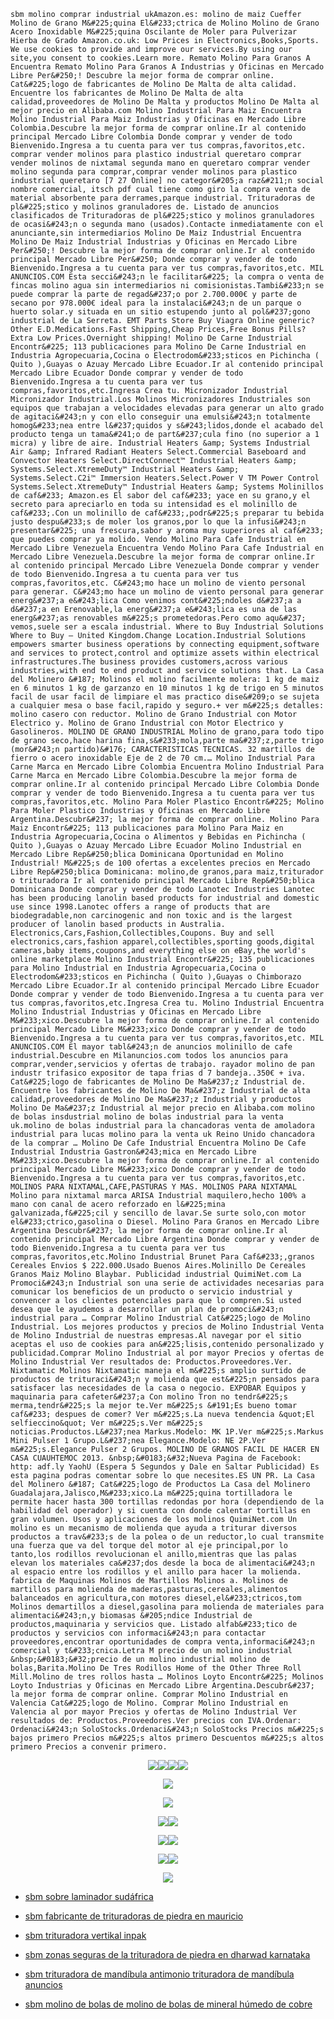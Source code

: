 
```
sbm molino comprar industrial ukAmazon.es: molino de maiz Cueffer Molino de Grano M&#225;quina El&#233;ctrica de Molino Molino de Grano Acero Inoxidable M&#225;quina Oscilante de Moler para Pulverizar Hierba de Grado Amazon.co.uk: Low Prices in Electronics,Books,Sports. We use cookies to provide and improve our services.By using our site,you consent to cookies.Learn more. Remato Molino Para Granos A Encuentra Remato Molino Para Granos A Industrias y Oficinas en Mercado Libre Per&#250;! Descubre la mejor forma de comprar online. Cat&#225;logo de fabricantes de Molino De Malta de alta calidad. Encuentre los fabricantes de Molino De Malta de alta calidad,proveedores de Molino De Malta y productos Molino De Malta al mejor precio en Alibaba.com Molino Industrial Para Maiz Encuentra Molino Industrial Para Maiz Industrias y Oficinas en Mercado Libre Colombia.Descubre la mejor forma de comprar online.Ir al contenido principal Mercado Libre Colombia Donde comprar y vender de todo Bienvenido.Ingresa a tu cuenta para ver tus compras,favoritos,etc. comprar vender molinos para plastico industrial queretaro comprar vender molinos de nixtamal segunda mano en queretaro comprar vender molino segunda para comprar,comprar vender molinos para plastico industrial queretaro [7 27 Online] no categor&#205;a raz&#211;n social nombre comercial, itsch pdf cual tiene como giro la compra venta de material absorbente para derrames,parque industrial. Trituradoras de pl&#225;stico y molinos granuladores de. Listado de anuncios clasificados de Trituradoras de pl&#225;stico y molinos granuladores de ocasi&#243;n o segunda mano (usados).Contacte inmediatamente con el anunciante,sin intermediarios Molino De Maiz Industrial Encuentra Molino De Maiz Industrial Industrias y Oficinas en Mercado Libre Per&#250;! Descubre la mejor forma de comprar online.Ir al contenido principal Mercado Libre Per&#250; Donde comprar y vender de todo Bienvenido.Ingresa a tu cuenta para ver tus compras,favoritos,etc. MIL ANUNCIOS.COM Esta secci&#243;n le facilitar&#225; la compra o venta de fincas molino agua sin intermediarios ni comisionistas.Tambi&#233;n se puede comprar la parte de regad&#237;o por 2.700.000€ y parte de secano por 978.000€ ideal para la instalaci&#243;n de un parque o huerto solar.y situada en un sitio estupendo junto al pol&#237;gono industrial de La Serreta. EMT Parts Store Buy Viagra Online generic? Other E.D.Medications.Fast Shipping,Cheap Prices,Free Bonus Pills? Extra Low Prices.Overnight shipping! Molino De Carne Industrial Encontr&#225; 113 publicaciones para Molino De Carne Industrial en Industria Agropecuaria,Cocina o Electrodom&#233;sticos en Pichincha ( Quito ),Guayas o Azuay Mercado Libre Ecuador.Ir al contenido principal Mercado Libre Ecuador Donde comprar y vender de todo Bienvenido.Ingresa a tu cuenta para ver tus compras,favoritos,etc.Ingresa Crea tu. Micronizador Industrial Micronizador Industrial.Los Molinos Micronizadores Industriales son equipos que trabajan a velocidades elevadas para generar un alto grado de agitaci&#243;n y con ello conseguir una emulsi&#243;n totalmente homog&#233;nea entre l&#237;quidos y s&#243;lidos,donde el acabado del producto tenga un tama&#241;o de part&#237;cula fino (no superior a 1 micra) y libre de aire. Industrial Heaters &amp; Systems Industrial Air &amp; Infrared Radiant Heaters Select.Commercial Baseboard and Convector Heaters Select.DirectConnect™ Industrial Heaters &amp; Systems.Select.XtremeDuty™ Industrial Heaters &amp; Systems.Select.C2i™ Immersion Heaters.Select.Power V TM Power Control Systems.Select.XtremeDuty™ Industrial Heaters &amp; Systems Molinillos de caf&#233; Amazon.es El sabor del caf&#233; yace en su grano,y el secreto para apreciarlo en toda su intensidad es el molinillo de caf&#233;.Con un molinillo de caf&#233;,podr&#225;s preparar tu bebida justo despu&#233;s de moler los granos,por lo que la infusi&#243;n presentar&#225; una frescura,sabor y aroma muy superiores al caf&#233; que puedes comprar ya molido. Vendo Molino Para Cafe Industrial en Mercado Libre Venezuela Encuentra Vendo Molino Para Cafe Industrial en Mercado Libre Venezuela.Descubre la mejor forma de comprar online.Ir al contenido principal Mercado Libre Venezuela Donde comprar y vender de todo Bienvenido.Ingresa a tu cuenta para ver tus compras,favoritos,etc. C&#243;mo hace un molino de viento personal para generar. C&#243;mo hace un molino de viento personal para generar energ&#237;a e&#243;lica Como venimos cont&#225;ndoles d&#237;a a d&#237;a en Erenovable,la energ&#237;a e&#243;lica es una de las energ&#237;as renovables m&#225;s prometedoras.Pero como aqu&#237; vemos,suele ser a escala industrial. Where to Buy Industrial Solutions Where to Buy — United Kingdom.Change Location.Industrial Solutions empowers smarter business operations by connecting equipment,software and services to protect,control and optimize assets within electrical infrastructures.The business provides customers,across various industries,with end to end product and service solutions that. La Casa del Molinero &#187; Molinos el molino facilmente molera: 1 kg de maiz en 6 minutos 1 kg de garzanzo en 10 minutos 1 kg de trigo en 5 minutos facil de usar facil de limpiare el mas practico dise&#209;o se sujeta a cualquier mesa o base facil,rapido y seguro.+ ver m&#225;s detalles: molino casero con reductor. Molino de Grano Industrial con Motor Electrico y. Molino de Grano Industrial con Motor Electrico y Gasolineros. MOLINO DE GRANO INDUSTRIAL Molino de grano,para todo tipo de grano seco,hace harina fina,s&#233;mola,parte ma&#237;z,parte trigo (mor&#243;n partido)&#176; CARACTERISTICAS TECNICAS. 32 martillos de fierro o acero inoxidable Eje de 2 de 70 cm.… Molino Industrial Para Carne Marca en Mercado Libre Colombia Encuentra Molino Industrial Para Carne Marca en Mercado Libre Colombia.Descubre la mejor forma de comprar online.Ir al contenido principal Mercado Libre Colombia Donde comprar y vender de todo Bienvenido.Ingresa a tu cuenta para ver tus compras,favoritos,etc. Molino Para Moler Plastico Encontr&#225; Molino Para Moler Plastico Industrias y Oficinas en Mercado Libre Argentina.Descubr&#237; la mejor forma de comprar online. Molino Para Maiz Encontr&#225; 113 publicaciones para Molino Para Maiz en Industria Agropecuaria,Cocina o Alimentos y Bebidas en Pichincha ( Quito ),Guayas o Azuay Mercado Libre Ecuador Molino Industrial en Mercado Libre Rep&#250;blica Dominicana Oportunidad en Molino Industrial! M&#225;s de 100 ofertas a excelentes precios en Mercado Libre Rep&#250;blica Dominicana: molino,de granos,para maiz,triturador o trituradora Ir al contenido principal Mercado Libre Rep&#250;blica Dominicana Donde comprar y vender de todo Lanotec Industries Lanotec has been producing lanolin based products for industrial and domestic use since 1998.Lanotec offers a range of products that are biodegradable,non carcinogenic and non toxic and is the largest producer of lanolin based products in Australia. Electronics,Cars,Fashion,Collectibles,Coupons. Buy and sell electronics,cars,fashion apparel,collectibles,sporting goods,digital cameras,baby items,coupons,and everything else on eBay,the world's online marketplace Molino Industrial Encontr&#225; 135 publicaciones para Molino Industrial en Industria Agropecuaria,Cocina o Electrodom&#233;sticos en Pichincha ( Quito ),Guayas o Chimborazo Mercado Libre Ecuador.Ir al contenido principal Mercado Libre Ecuador Donde comprar y vender de todo Bienvenido.Ingresa a tu cuenta para ver tus compras,favoritos,etc.Ingresa Crea tu. Molino Industrial Encuentra Molino Industrial Industrias y Oficinas en Mercado Libre M&#233;xico.Descubre la mejor forma de comprar online.Ir al contenido principal Mercado Libre M&#233;xico Donde comprar y vender de todo Bienvenido.Ingresa a tu cuenta para ver tus compras,favoritos,etc. MIL ANUNCIOS.COM El mayor tabl&#243;n de anuncios molinillo de cafe industrial.Descubre en Milanuncios.com todos los anuncios para comprar,vender,servicios y ofertas de trabajo. rayador molino de pan industr trifasico expositor de tapa frias d 7 bandeja..350€ + iva. Cat&#225;logo de fabricantes de Molino De Ma&#237;z Industrial de. Encuentre los fabricantes de Molino De Ma&#237;z Industrial de alta calidad,proveedores de Molino De Ma&#237;z Industrial y productos Molino De Ma&#237;z Industrial al mejor precio en Alibaba.com molino de bolas insdustrial molino de bolas industrial para la venta uk.molino de bolas industrial para la chancadoras venta de amoladora industrial para lucas molino para la venta uk Reino Unido chancadora de la comprar … Molino De Cafe Industrial Encuentra Molino De Cafe Industrial Industria Gastron&#243;mica en Mercado Libre M&#233;xico.Descubre la mejor forma de comprar online.Ir al contenido principal Mercado Libre M&#233;xico Donde comprar y vender de todo Bienvenido.Ingresa a tu cuenta para ver tus compras,favoritos,etc. MOLINOS PARA NIXTAMAL,CAFE,PASTURAS Y MAS. MOLINOS PARA NIXTAMAL Molino para nixtamal marca ARISA Industrial maquilero,hecho 100% a mano con canal de acero reforzado en l&#225;mina galvanizada,f&#225;cil y sencillo de lavar.Se surte solo,con motor el&#233;ctrico,gasolina o Diesel. Molino Para Granos en Mercado Libre Argentina Descubr&#237; la mejor forma de comprar online.Ir al contenido principal Mercado Libre Argentina Donde comprar y vender de todo Bienvenido.Ingresa a tu cuenta para ver tus compras,favoritos,etc.Molino Industrial Brunet Para Caf&#233;,granos Cereales Envios $ 222.000.Usado Buenos Aires.Molinillo De Cereales Granos Maiz Molino Blaybar. Publicidad industrial QuimiNet.com La Promoci&#243;n Industrial son una serie de actividades necesarias para comunicar los beneficios de un producto o servicio industrial y convencer a los clientes potenciales para que lo compren.Si usted desea que le ayudemos a desarrollar un plan de promoci&#243;n industrial para … Comprar Molino Industrial Cat&#225;logo de Molino Industrial. Los mejores productos y precios de Molino Industrial Venta de Molino Industrial de nuestras empresas.Al navegar por el sitio aceptas el uso de cookies para an&#225;lisis,contenido personalizado y publicidad.Comprar Molino Industrial al por mayor Precios y ofertas de Molino Industrial Ver resultados de: Productos.Proveedores.Ver. Nixtamatic Molinos Nixtamatic maneja el m&#225;s amplio surtido de productos de trituraci&#243;n y molienda que est&#225;n pensados para satisfacer las necesidades de la casa o negocio. EXPOBAR Equipos y maquinaria para cafeter&#237;a Con molino Tron no tendr&#225;s merma,tendr&#225;s la mejor te.Ver m&#225;s &#191;Es bueno tomar caf&#233; despues de comer? Ver m&#225;s.La nueva tendencia &quot;El selfieccino&quot; Ver m&#225;s.Ver m&#225;s noticias.Productos.L&#237;nea Markus.Modelo: MK 1P.Ver m&#225;s.Markus Mini Pulser 1 Grupo.L&#237;nea Elegance.Modelo: NE 2P.Ver m&#225;s.Elegance Pulser 2 Grupos. MOLINO DE GRANOS FACIL DE HACER EN CASA CUAUHTEMOC 2013. &nbsp;&#0183;&#32;Nueva Pagina de Facebook: http: adf.ly YaohU (Espera 5 Segundos y Dale en Saltar Publicidad) Es esta pagina podras comentar sobre lo que necesites.ES UN PR. La Casa del Molinero &#187; Cat&#225;logo de Productos La Casa del Molinero  Guadalajara,Jalisco,M&#233;xico.La m&#225;quina tortilladora le permite hacer hasta 300 tortillas redondas por hora (dependiendo de la habilidad del operador) y si cuenta con donde calentar tortillas en gran volumen. Usos y aplicaciones de los molinos QuimiNet.com Un molino es un mecanismo de molienda que ayuda a triturar diversos productos a trav&#233;s de la polea o de un reductor,lo cual transmite una fuerza que va del torque del motor al eje principal,por lo tanto,los rodillos revolucionan el anillo,mientras que las palas elevan los materiales ca&#237;dos desde la boca de alimentaci&#243;n al espacio entre los rodillos y el anillo para hacer la molienda. fabrica de Maquinas Molinos de Martillos Molinos a. Molinos de martillos para molienda de maderas,pasturas,cereales,alimentos balanceados en agricultura,con motores diesel,el&#233;ctricos,tom Molinos demartillos a diesel,gasolina para molienda de materiales para alimentaci&#243;n,y biomasas &#205;ndice Industrial de productos,maquinaria y servicios que. Listado alfab&#233;tico de productos y servicios con informaci&#243;n para contactar proveedores,encontrar oportunidades de compra venta,informaci&#243;n comercial y t&#233;cnica.Letra M precio de un molino industrial &nbsp;&#0183;&#32;precio de un molino industrial molino de bolas,Barita.Molino De Tres Rodillos Home of the Other Three Roll Mill.Molino de tres rollos hasta … Molinos Loyto Encontr&#225; Molinos Loyto Industrias y Oficinas en Mercado Libre Argentina.Descubr&#237; la mejor forma de comprar online. Comprar Molino Industrial en Valencia Cat&#225;logo de Molino. Comprar Molino Industrial en Valencia al por mayor Precios y ofertas de Molino Industrial Ver resultados de: Productos.Proveedores.Ver precios con IVA.Ordenar: Ordenaci&#243;n SoloStocks.Ordenaci&#243;n SoloStocks Precios m&#225;s bajos primero Precios m&#225;s altos primero Descuentos m&#225;s altos primero Precios a convenir primero. 
```

<div align="center">

<a href="https://es-mill.shibang-china.com/github&k=sbm+molino+comprar+industrial+uk"><img src="https://static.shibang-china.com/es/mill/index.jpg"></a><a href="https://es-mill.shibang-china.com/materials.htmlgithub&k=sbm+molino+comprar+industrial+uk"><img src="https://static.shibang-china.com/es/mill/materials.jpg"></a><a href="https://es-mill.shibang-china.com/about.htmlgithub&k=sbm+molino+comprar+industrial+uk"><img src="https://static.shibang-china.com/es/mill/about.jpg"></a><a href="https://es-mill.shibang-china.com/contact.htmlgithub&k=sbm+molino+comprar+industrial+uk"><img src="https://static.shibang-china.com/es/mill/contact.jpg"></a>

<a href="https://es-mill.shibang-china.com/github&k=sbm+molino+comprar+industrial+uk"><img src="https://static.shibang-china.com/es/mill/banner.jpg"></a>

<a href="https://swt.shibang-china.com/github&k=sbm+molino+comprar+industrial+uk"><img src="https://static.shibang-china.com/es/mill/chat.jpg"></a>

<a href="https://es-mill.shibang-china.com/products/vertical-roller-mill.htmlgithub&k=sbm+molino+comprar+industrial+uk"><img src="https://static.shibang-china.com/es/mill/vertical.jpg"></a><a href="https://es-mill.shibang-china.com/products/raymond-mill.htmlgithub&k=sbm+molino+comprar+industrial+uk"><img src="https://static.shibang-china.com/es/mill/raymond.jpg"></a>

<a href="https://es-mill.shibang-china.com/products/ultrafine-grinding-mill.htmlgithub&k=sbm+molino+comprar+industrial+uk"><img src="https://static.shibang-china.com/es/mill/ultrafine.jpg"></a><a href="https://es-mill.shibang-china.com/products/trapezium-grinding-mill.htmlgithub&k=sbm+molino+comprar+industrial+uk"><img src="https://static.shibang-china.com/es/mill/trapezium.jpg"></a>

<a href="https://es-mill.shibang-china.com/products/ball-mill.htmlgithub&k=sbm+molino+comprar+industrial+uk"><img src="https://static.shibang-china.com/es/mill/ball.jpg"></a><a href="https://es-mill.shibang-china.com/products/hammer-mill.htmlgithub&k=sbm+molino+comprar+industrial+uk"><img src="https://static.shibang-china.com/es/mill/hammer.jpg"></a>

<a href="https://swt.shibang-china.com/github&k=sbm+molino+comprar+industrial+uk"><img src="https://static.shibang-china.com/es/mill/case.jpg"></a>

</div>


* [sbm sobre laminador sudáfrica](sbm%20sobre%20laminador%20sud%C3%A1frica.md)

* [sbm fabricante de trituradoras de piedra en mauricio](sbm%20fabricante%20de%20trituradoras%20de%20piedra%20en%20mauricio.md)

* [sbm trituradora vertikal inpak](sbm%20trituradora%20vertikal%20inpak.md)

* [sbm zonas seguras de la trituradora de piedra en dharwad karnataka](sbm%20zonas%20seguras%20de%20la%20trituradora%20de%20piedra%20en%20dharwad%20karnataka.md)

* [sbm trituradora de mandíbula antimonio trituradora de mandíbula anuncios](sbm%20trituradora%20de%20mand%C3%ADbula%20antimonio%20trituradora%20de%20mand%C3%ADbula%20anuncios.md)

* [sbm molino de bolas de molino de bolas de mineral húmedo de cobre](sbm%20molino%20de%20bolas%20de%20molino%20de%20bolas%20de%20mineral%20h%C3%BAmedo%20de%20cobre.md)